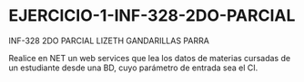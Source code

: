 # EJERCICIO-1-INF-328-2DO-PARCIAL
INF-328 2DO PARCIAL LIZETH GANDARILLAS PARRA

Realice en NET un web services que lea los datos de materias cursadas de un estudiante desde una BD, cuyo parámetro de entrada sea el CI.
